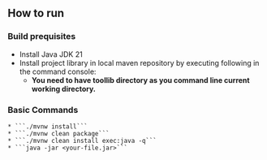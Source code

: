 ## How to run
### Build prequisites
* Install Java JDK 21
* Install project library in local maven repository by executing following in the command console:
    * **You need to have toollib directory as you command line current working directory.**
### Basic Commands
    * ```./mvnw install```
    * ```./mvnw clean package```
    * ```./mvnw clean install exec:java -q```
    * ```java -jar <your-file.jar>```
